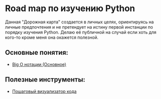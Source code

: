 # Road map по изучению Python
Данная "Дорожная карта" создается в личных целях, ориентируясь на личные предпочтения и не претендует на истину первой инстанции по порядку изучения Python. Делаю её публичной на случай если хоть для кого-то кроме меня она окажется полезной.

## Основные понятия:
- [Big O нотации (Основное)](https://habr.com/ru/articles/444594/)

## Полезные инструменты:
- [Пошаговый визуализатор кода]([https://habr.com/ru/articles/444594/](https://pythontutor.com/visualize.html#mode=edit))
